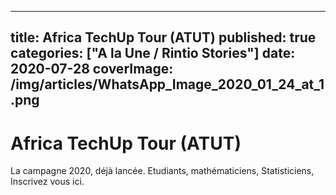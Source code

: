 ---
title: Africa TechUp Tour (ATUT)
published: true
categories: ["A la Une / Rintio Stories"]
date: 2020-07-28
coverImage: /img/articles/WhatsApp_Image_2020_01_24_at_1.png
-----

# Africa TechUp Tour (ATUT)


La campagne 2020, déjà lancée. Etudiants, mathématiciens, Statisticiens, Inscrivez vous ici.



